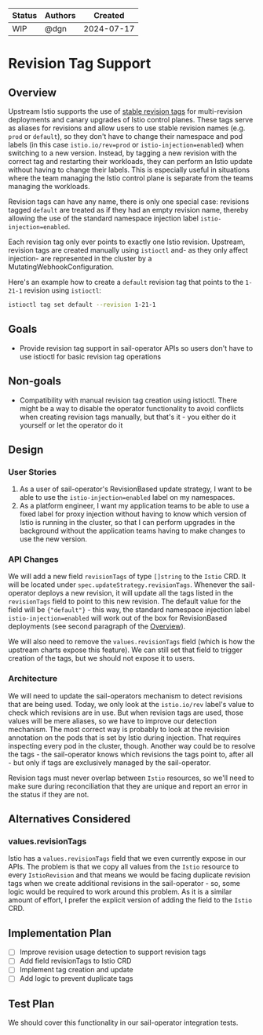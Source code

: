|Status                                             | Authors      | Created    | 
|---------------------------------------------------|--------------|------------|
|WIP                                                | @dgn         | 2024-07-17 |

# Revision Tag Support

## Overview
Upstream Istio supports the use of [stable revision tags](https://istio.io/latest/blog/2021/revision-tags/) for multi-revision deployments and canary upgrades of Istio control planes. These tags serve as aliases for revisions and allow users to use stable revision names (e.g. `prod` or `default`), so they don't have to change their namespace and pod labels (in this case `istio.io/rev=prod` or `istio-injection=enabled`) when switching to a new version. Instead, by tagging a new revision with the correct tag and restarting their workloads, they can perform an Istio update without having to change their labels. This is especially useful in situations where the team managing the Istio control plane is separate from the teams managing the workloads.

Revision tags can have any name, there is only one special case: revisions tagged `default` are treated as if they had an empty revision name, thereby allowing the use of the standard namespace injection label `istio-injection=enabled`.

Each revision tag only ever points to exactly one Istio revision. Upstream, revision tags are created manually using `istioctl` and- as they only affect injection- are represented in the cluster by a MutatingWebhookConfiguration.

Here's an example how to create a `default` revision tag that points to the `1-21-1` revision using `istioctl`:

```bash
istioctl tag set default --revision 1-21-1
```

## Goals
* Provide revision tag support in sail-operator APIs so users don't have to use istioctl for basic revision tag operations

## Non-goals
* Compatibility with manual revision tag creation using istioctl. There might be a way to disable the operator functionality to avoid conflicts when creating revision tags manually, but that's it - you either do it yourself or let the operator do it

## Design

### User Stories
1. As a user of sail-operator's RevisionBased update strategy, I want to be able to use the `istio-injection=enabled` label on my namespaces.
1. As a platform engineer, I want my application teams to be able to use a fixed label for proxy injection without having to know which version of Istio is running in the cluster, so that I can perform upgrades in the background without the application teams having to make changes to use the new version.

### API Changes
We will add a new field `revisionTags` of type `[]string` to the `Istio` CRD. It will be located under `spec.updateStrategy.revisionTags`. Whenever the sail-operator deploys a new revision, it will update all the tags listed in the `revisionTags` field to point to this new revision. The default value for the field will be `{"default"}` - this way, the standard namespace injection label `istio-injection=enabled` will work out of the box for RevisionBased deployments (see second paragraph of the [Overview](#overview)).

We will also need to remove the `values.revisionTags` field (which is how the upstream charts expose this feature). We can still set that field to trigger creation of the tags, but we should not expose it to users.

### Architecture
We will need to update the sail-operators mechanism to detect revisions that are being used. Today, we only look at the `istio.io/rev` label's value to check which revisions are in use. But when revision tags are used, those values will be mere aliases, so we have to improve our detection mechanism. The most correct way is probably to look at the revision annotation on the pods that is set by Istio during injection. That requires inspecting every pod in the cluster, though. Another way could be to resolve the tags - the sail-operator knows which revisions the tags point to, after all - but only if tags are exclusively managed by the sail-operator.

Revision tags must never overlap between `Istio` resources, so we'll need to make sure during reconciliation that they are unique and report an error in the status if they are not.

## Alternatives Considered
### values.revisionTags
Istio has a `values.revisionTags` field that we even currently expose in our APIs. The problem is that we copy all values from the `Istio` resource to every `IstioRevision` and that means we would be facing duplicate revision tags when we create additional revisions in the sail-operator - so, some logic would be required to work around this problem. As it is a similar amount of effort, I prefer the explicit version of adding the field to the `Istio` CRD.

## Implementation Plan
- [ ] Improve revision usage detection to support revision tags
- [ ] Add field revisionTags to Istio CRD
- [ ] Implement tag creation and update
- [ ] Add logic to prevent duplicate tags

## Test Plan
We should cover this functionality in our sail-operator integration tests.
